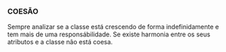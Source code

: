 ### COESÃO
Sempre analizar se a classe está crescendo de forma indefinidamente e tem mais de uma responsábilidade. Se existe harmonia entre os seus atributos e a classe não está coesa.
